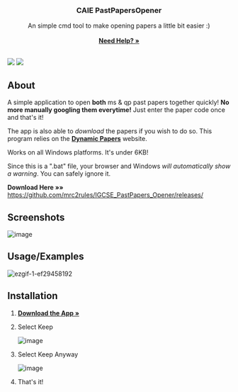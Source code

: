 <br/>
<p align="center">
  <h3 align="center">CAIE PastPapersOpener</h2>

  <p align="center">
    An simple cmd tool to make opening papers a little bit easier :)
    <br/>
    <br/>
    <a href="https://github.com/mrc2rules/CAIE_PastPapersOpener/wiki"><strong>Need Help? »</strong></a>
    <br/>
    <br/>
  </p>
</p>

![](https://img.shields.io/github/downloads/mrc2rules/IGCSE_PastPapers_Opener/total.svg?style=for-the-badge&color=F62451) ![](https://img.shields.io/badge/Windows-0078D6?style=for-the-badge&logo=windows&logoColor=white)

## About
A simple application to open **both** ms & qp past papers together quickly! **No more manually googling them everytime!** Just enter the paper code once and that's it! 

The app is also able to _download_ the papers if you wish to do so. This program relies on the **<a href="https://dynamicpapers.com/"><strong>Dynamic Papers</strong></a>** website.

Works on all Windows platforms. It's under 6KB!

Since this is a ".bat" file, your browser and Windows _will automatically show a warning_. You can safely ignore it.

**Download Here »»** https://github.com/mrc2rules/IGCSE_PastPapers_Opener/releases/

## Screenshots
![image](https://github.com/mrc2rules/CAIE_PastPapersOpener/assets/58372697/3b5d3ac9-4216-4f46-95e3-3a4daaaf2ff7)

## Usage/Examples
![ezgif-1-ef29458192](https://github.com/mrc2rules/CAIE_PastPapersOpener/assets/58372697/bc7caa89-30e1-4c86-926b-8941be140b94)

## Installation
1. **<a href="https://github.com/mrc2rules/IGCSE_PastPapers_Opener/releases/"><strong>Download the App »</strong></a>**
2. Select Keep

    ![image](https://github.com/mrc2rules/CAIE_PastPapersOpener/assets/58372697/ddbb1ba6-d5b3-4b7d-a05b-14655fd3bb63)
4. Select Keep Anyway
 
   ![image](https://github.com/mrc2rules/CAIE_PastPapersOpener/assets/58372697/2e980d0b-4407-4cb7-acda-f1026e83910e)
6. That's it!



